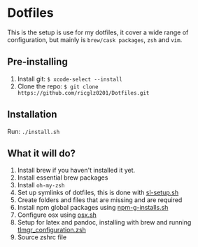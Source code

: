 # Dotfiles
This is the setup is use for my dotfiles, it cover a wide range of configuration, but mainly is `brew/cask packages`, `zsh` and `vim`.

## Pre-installing
1. Install git: `$ xcode-select --install`
2. Clone the repo: `$ git clone https://github.com/ricglz0201/Dotfiles.git`

## Installation

Run: `./install.sh`

## What it will do?
1. Install brew if you haven't installed it yet.
2. Install essential brew packages
3. Install `oh-my-zsh`
4. Set up symlinks of dotfiles, this is done with [sl-setup.sh](./sl-setup.sh)
5. Create folders and files that are missing and are required
6. Install npm global packages using [npm-g-installs.sh](./npm-g-installs.sh)
7. Configure osx using [osx.sh](./osx.sh)
8. Setup for latex and pandoc, installing with brew and running [tlmgr_configuration.zsh](./tlmgr_configuration.zsh)
9. Source zshrc file
